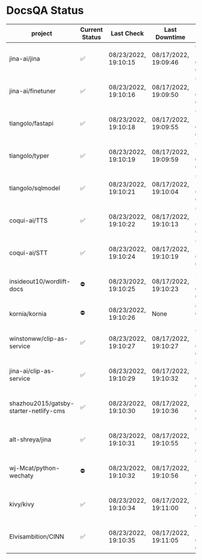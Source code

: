 # DocsQA Status

|               project                |Current Status|     Last Check     |   Last Downtime    |             % Uptime              |
|--------------------------------------|--------------|--------------------|--------------------|-----------------------------------|
|jina-ai/jina                          |✅            |08/23/2022, 19:10:15|08/17/2022, 19:09:46|91.786 (since 08/15/2022, 07:09:42)|
|jina-ai/finetuner                     |✅            |08/23/2022, 19:10:16|08/17/2022, 19:09:50|91.791 (since 08/15/2022, 07:09:42)|
|tiangolo/fastapi                      |✅            |08/23/2022, 19:10:18|08/17/2022, 19:09:55|91.805 (since 08/15/2022, 07:09:42)|
|tiangolo/typer                        |✅            |08/23/2022, 19:10:19|08/17/2022, 19:09:59|91.808 (since 08/15/2022, 07:09:42)|
|tiangolo/sqlmodel                     |✅            |08/23/2022, 19:10:21|08/17/2022, 19:10:04|91.813 (since 08/15/2022, 07:09:42)|
|coqui-ai/TTS                          |✅            |08/23/2022, 19:10:22|08/17/2022, 19:10:13|91.804 (since 08/15/2022, 07:09:42)|
|coqui-ai/STT                          |✅            |08/23/2022, 19:10:24|08/17/2022, 19:10:19|91.806 (since 08/15/2022, 07:09:42)|
|insideout10/wordlift-docs             |⛔️           |08/23/2022, 19:10:25|08/17/2022, 19:10:23|35.579 (since 08/15/2022, 07:09:42)|
|kornia/kornia                         |⛔️           |08/23/2022, 19:10:26|None                |0.000 (since 08/23/2022, 16:11:04) |
|winstonww/clip-as-service             |✅            |08/23/2022, 19:10:27|08/17/2022, 19:10:27|91.814 (since 08/15/2022, 07:09:42)|
|jina-ai/clip-as-service               |✅            |08/23/2022, 19:10:29|08/17/2022, 19:10:32|91.824 (since 08/15/2022, 07:09:42)|
|shazhou2015/gatsby-starter-netlify-cms|✅            |08/23/2022, 19:10:30|08/17/2022, 19:10:36|91.821 (since 08/15/2022, 07:09:42)|
|alt-shreya/jina                       |✅            |08/23/2022, 19:10:31|08/17/2022, 19:10:55|80.945 (since 08/15/2022, 07:09:42)|
|wj-Mcat/python-wechaty                |⛔️           |08/23/2022, 19:10:32|08/17/2022, 19:10:56|47.736 (since 08/15/2022, 07:09:42)|
|kivy/kivy                             |✅            |08/23/2022, 19:10:34|08/17/2022, 19:11:00|80.948 (since 08/15/2022, 07:09:42)|
|Elvisambition/CINN                    |✅            |08/23/2022, 19:10:35|08/17/2022, 19:11:05|80.956 (since 08/15/2022, 07:09:42)|
